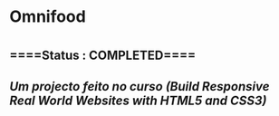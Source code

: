 <h1>Omnifood<h1>
<h2>====Status : COMPLETED====<h2>
<i>Um projecto feito no curso (Build Responsive Real World Websites with HTML5 and CSS3)<i>
